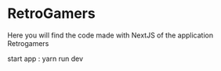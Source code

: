 # RetroGamers

Here you will find the code made with NextJS of the application Retrogamers

start app : yarn run dev
